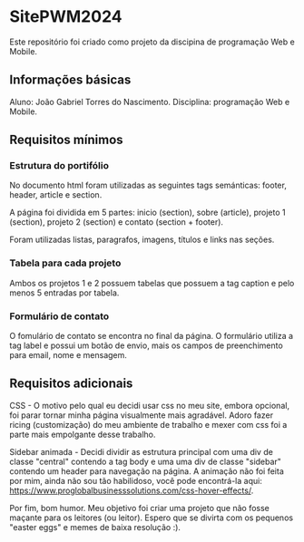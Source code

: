 # SitePWM2024
Este repositório foi criado como projeto da discipina de programação Web e Mobile.

## Informações básicas
Aluno: João Gabriel Torres do Nascimento.
Disciplina: programação Web e Mobile.

## Requisitos mínimos
### Estrutura do portifólio
No documento html foram utilizadas as seguintes tags semánticas: footer, header, article e section.

A página foi dividida em 5 partes: inicio (section), sobre (article), projeto 1 (section), projeto 2 (section) e contato (section + footer).

Foram utilizadas listas, paragrafos, imagens, títulos e links nas seções.

### Tabela para cada projeto
Ambos os projetos 1 e 2 possuem tabelas que possuem a tag caption e pelo menos 5 entradas por tabela.

### Formulário de contato
O fomulário de contato se encontra no final da página. O formulário utiliza a tag label e possui um botão de envio, mais os campos 
de preenchimento para email, nome e mensagem.

## Requisitos adicionais
CSS - O motivo pelo qual eu decidi usar css no meu site, embora opcional, foi parar tornar minha página visualmente mais agradável.
Adoro fazer ricing (customização) do meu ambiente de trabalho e mexer com css foi a parte mais empolgante desse trabalho. 

Sidebar animada - Decidi dividir as estrutura principal com uma div de classe "central" contendo a tag body e uma uma div de classe 
"sidebar" contendo um header para navegação na página. A animação não foi feita por mim, ainda não sou tão habilidoso, você pode encontrá-la 
aqui: https://www.proglobalbusinesssolutions.com/css-hover-effects/.

Por fim, bom humor. Meu objetivo foi criar uma projeto que não fosse maçante para os leitores (ou leitor). Espero que se divirta com os pequenos 
"easter eggs" e memes de baixa resolução :).


